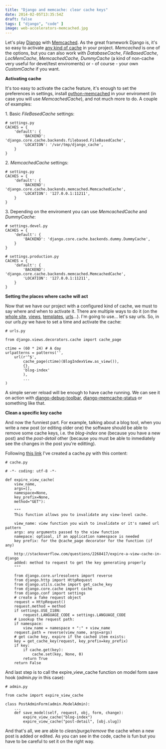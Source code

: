 ```yaml
---
title: "Django and memcache: clear cache keys"
date: 2014-02-05T13:35:54Z
draft: false
tags: [ "django", "code" ]
image: web-accelerators-memcached.jpg
---
```


<p>Let's play&nbsp;<a href="https://www.djangoproject.com/">Django</a> with <a href="http://memcached.org/">Memcached</a>. As the great framework Django is, it's so easy to activate <a href="https://docs.djangoproject.com/en/dev/topics/cache/">any kind of cache</a> in your project. <em>Memcached</em> is one of the options, but you can also work with <em>DatabaseCache</em>, <em>FileBasedCache</em>, <em>LocMemCache</em>, <em>MemcachedCache,</em>&nbsp;<em>DummyCache</em> (a kind of non-cache very useful for devel/test enviroments) or - of course - your own <em>CustomCache</em> if you want.</p>
<p><strong>Activating cache</strong></p>
<p>It's too easy to activate the cache feature, it's enough to set the preferences in settings, install <a href="https://pypi.python.org/pypi/python-memcached/">python-memcached</a>&nbsp;in your enviroment (in case you will use <em>MemcachedCache</em>), and not much more to do. A couple of examples:</p>
<p>1. Basic <em>FileBasedCache</em> settings:</p>

```
# settings.py
CACHES = {
    'default': {
        'BACKEND': 'django.core.cache.backends.filebased.FileBasedCache',
        'LOCATION': '/var/tmp/django_cache',
    }
}
```

<p>2. <em>MemcachedCache</em> settings:</p>

```
# settings.py
CACHES = {
    'default': {
        'BACKEND': 'django.core.cache.backends.memcached.MemcachedCache',
        'LOCATION': '127.0.0.1:11211',
    }
}
```

<p>3. Depending on the enviroment you can use <em>MemcachedCache</em> and <em>DummyCache</em>:</p>

```
# settings.devel.py
CACHES = {
    'default': {
        'BACKEND': 'django.core.cache.backends.dummy.DummyCache',
    }
}
```


```
# settings.production.py
CACHES = {
    'default': {
        'BACKEND': 'django.core.cache.backends.memcached.MemcachedCache',
        'LOCATION': '127.0.0.1:11211',
    }
}
```

<p><strong>Setting the places where cache will act</strong></p>
<p>Now that we have our project with a configured kind of cache, we must to say where and when to activate it. There are multiple ways to do it (on the <a href="https://docs.djangoproject.com/en/dev/topics/cache/#the-per-site-cache">whole site</a>, <a href="https://docs.djangoproject.com/en/dev/topics/cache/#the-per-view-cache">views</a>, <a href="https://docs.djangoproject.com/en/dev/topics/cache/#template-fragment-caching">templates</a>, <a href="https://docs.djangoproject.com/en/dev/topics/cache/#specifying-per-view-cache-in-the-urlconf">urls</a>...). I'm going to use... let's say urls. So, in our <em>urls.py</em> we have to set a time and activate the cache:</p>

```
# urls.py

from django.views.decorators.cache import cache_page

ctime = (60 * 24) # A day
urlpatterns = patterns('',
    url(r'^$',
        cache_page(ctime)(BlogIndexView.as_view()),
        {},
        'blog-index'
        ),
        ...
)
```

<p>A simple server reload will be enough to have cache running. We can see it on action with <a href="https://github.com/django-debug-toolbar/django-debug-toolbar">django-debug-toolbar</a>, <a href="https://github.com/bartTC/django-memcache-status">django-memcache-status</a> or something like that.</p>
<p><strong>Clean a specific key cache</strong></p>
<p>And now the funniest part. For example, talking about a blog tool, when you write a new post (or editing older one) the software should be able to remove some cache keys, i.e. the <em>blog-index</em> one (because you have a new post) and the <em>post-detail</em> other (because you must be able to inmediately see the changes in the post you're editting).</p>
<p>Following <a href="http://stackoverflow.com/questions/2268417/expire-a-view-cache-in-django">this link</a> I've created a cache.py with this content:</p>

```
# cache.py

# -*- coding: utf-8 -*-

def expire_view_cache(
    view_name,
    args=[],
    namespace=None,
    key_prefix=None,
    method="GET"):

    """
    This function allows you to invalidate any view-level cache.

    view_name: view function you wish to invalidate or it's named url pattern
    args: any arguments passed to the view function
    namepace: optioal, if an application namespace is needed
    key prefix: for the @cache_page decorator for the function (if any)

    http://stackoverflow.com/questions/2268417/expire-a-view-cache-in-django
    added: method to request to get the key generating properly
    """

    from django.core.urlresolvers import reverse
    from django.http import HttpRequest
    from django.utils.cache import get_cache_key
    from django.core.cache import cache
    from django.conf import settings
    # create a fake request object
    request = HttpRequest()
    request.method = method
    if settings.USE_I18N:
        request.LANGUAGE_CODE = settings.LANGUAGE_CODE
    # Loookup the request path:
    if namespace:
        view_name = namespace + ":" + view_name
    request.path = reverse(view_name, args=args)
    # get cache key, expire if the cached item exists:
    key = get_cache_key(request, key_prefix=key_prefix)
    if key:
        if cache.get(key):
            cache.set(key, None, 0)
        return True
    return False
```

<p>And last step is to call the&nbsp;expire_view_cache function on model form save hook (<em>admin.py</em> in this case):</p>

```
# admin.py

from cache import expire_view_cache

class PostAdminForm(admin.ModelAdmin):
    ...
    def save_model(self, request, obj, form, change):
        expire_view_cache("blog-index")
        expire_view_cache("post-detail", [obj.slug])
```

<p>And that's all, we are able to <em>clean/purge/remove</em> the cache when a new post is added or edited. As you can see in the code, cache is fun but you have to be careful to set it on the right way.</p>
